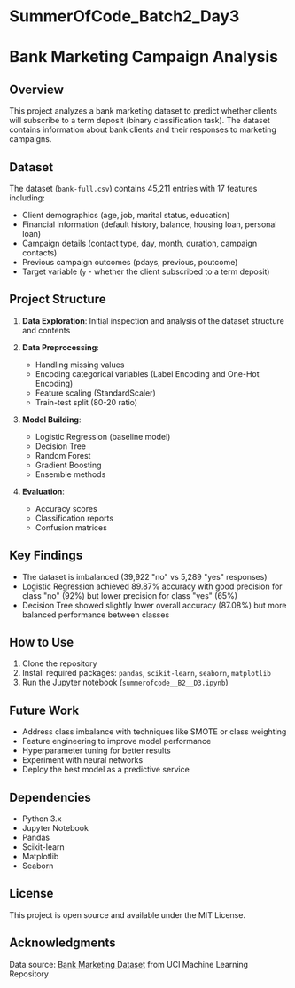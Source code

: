 # SummerOfCode_Batch2_Day3
# Bank Marketing Campaign Analysis

## Overview

This project analyzes a bank marketing dataset to predict whether clients will subscribe to a term deposit (binary classification task). The dataset contains information about bank clients and their responses to marketing campaigns.

## Dataset

The dataset (`bank-full.csv`) contains 45,211 entries with 17 features including:
- Client demographics (age, job, marital status, education)
- Financial information (default history, balance, housing loan, personal loan)
- Campaign details (contact type, day, month, duration, campaign contacts)
- Previous campaign outcomes (pdays, previous, poutcome)
- Target variable (`y` - whether the client subscribed to a term deposit)

## Project Structure

1. **Data Exploration**: Initial inspection and analysis of the dataset structure and contents
2. **Data Preprocessing**:
   - Handling missing values
   - Encoding categorical variables (Label Encoding and One-Hot Encoding)
   - Feature scaling (StandardScaler)
   - Train-test split (80-20 ratio)

3. **Model Building**:
   - Logistic Regression (baseline model)
   - Decision Tree
   - Random Forest
   - Gradient Boosting
   - Ensemble methods

4. **Evaluation**:
   - Accuracy scores
   - Classification reports
   - Confusion matrices

## Key Findings

- The dataset is imbalanced (39,922 "no" vs 5,289 "yes" responses)
- Logistic Regression achieved 89.87% accuracy with good precision for class "no" (92%) but lower precision for class "yes" (65%)
- Decision Tree showed slightly lower overall accuracy (87.08%) but more balanced performance between classes

## How to Use

1. Clone the repository
2. Install required packages: `pandas`, `scikit-learn`, `seaborn`, `matplotlib`
3. Run the Jupyter notebook (`summerofcode__B2__D3.ipynb`)

## Future Work

- Address class imbalance with techniques like SMOTE or class weighting
- Feature engineering to improve model performance
- Hyperparameter tuning for better results
- Experiment with neural networks
- Deploy the best model as a predictive service

## Dependencies

- Python 3.x
- Jupyter Notebook
- Pandas
- Scikit-learn
- Matplotlib
- Seaborn

## License

This project is open source and available under the MIT License.

## Acknowledgments

Data source: [Bank Marketing Dataset](https://archive.ics.uci.edu/ml/datasets/Bank+Marketing) from UCI Machine Learning Repository
